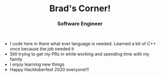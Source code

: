 <h1 align="center">Brad's Corner!</h1>
<h3 align="center">Software Engineer</h3>
<br/>

- I code here in there what ever language is needed.  Learned a bit of C++ once because the job needed it
- Still trying to get my PRs in while working and spending time with my family
- I enjoy learning new things
- Happy Hacktoberfest 2020 everyone!!!
